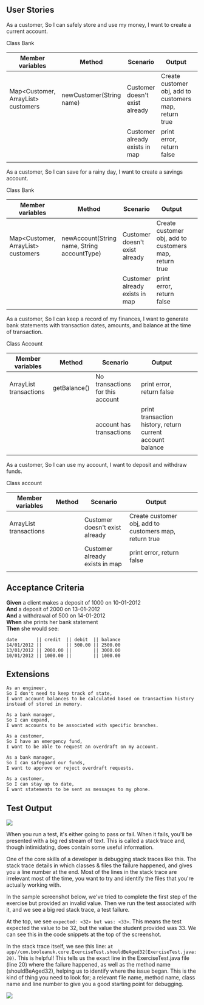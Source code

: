 ## User Stories


As a customer,
So I can safely store and use my money,
I want to create a current account.

Class Bank

| Member variables                            | Method                   | Scenario                       | Output                                                 |   |   |
|---------------------------------------------|--------------------------|--------------------------------|--------------------------------------------------------|---|---|
| Map<Customer, ArrayList<Account>> customers | newCustomer(String name) | Customer doesn't exist already | Create customer obj, add to customers map, return true |   |   |
|                                             |                          | Customer already exists in map | print error, return false                              |   |   |
|                                             |                          |                                |                                                        |   |   |


As a customer,
So I can save for a rainy day,
I want to create a savings account.

Class Bank

| Member variables                            | Method                                      | Scenario                       | Output                                                 |   |   |
|---------------------------------------------|---------------------------------------------|--------------------------------|--------------------------------------------------------|---|---|
| Map<Customer, ArrayList<Account>> customers | newAccount(String name, String accountType) | Customer doesn't exist already | Create customer obj, add to customers map, return true |   |   |
|                                             |                                             | Customer already exists in map | print error, return false                              |   |   |
|                                             |                                             |                                |                                                        |   |   |



As a customer,
So I can keep a record of my finances,
I want to generate bank statements with transaction dates, amounts, and balance at the time of transaction.

Class Account

| Member variables                    | Method       | Scenario                         | Output                                                    |   |   |
|-------------------------------------|--------------|----------------------------------|-----------------------------------------------------------|---|---|
| ArrayList<Transaction> transactions | getBalance() | No transactions for this account | print error, return false                                 |   |   |
|                                     |              | account has transactions         | print transaction history, return current account balance |   |   |
|                                     |              |                                  |                                                           |   |   |


As a customer,
So I can use my account,
I want to deposit and withdraw funds.

Class account

| Member variables                    | Method | Scenario                       | Output                                                 |   |   |
|-------------------------------------|----|--------------------------------|--------------------------------------------------------|---|---|
| ArrayList<Transaction> transactions |    | Customer doesn't exist already | Create customer obj, add to customers map, return true |   |   |
|                                     |    | Customer already exists in map | print error, return false                              |   |   |
|                                     |    |                                |                                                        |   |   |



## Acceptance Criteria

**Given** a client makes a deposit of 1000 on 10-01-2012  
**And** a deposit of 2000 on 13-01-2012  
**And** a withdrawal of 500 on 14-01-2012  
**When** she prints her bank statement  
**Then** she would see:

```
date       || credit  || debit  || balance
14/01/2012 ||         || 500.00 || 2500.00
13/01/2012 || 2000.00 ||        || 3000.00
10/01/2012 || 1000.00 ||        || 1000.00
```

## Extensions

```
As an engineer,
So I don't need to keep track of state,
I want account balances to be calculated based on transaction history instead of stored in memory.

As a bank manager,
So I can expand,
I want accounts to be associated with specific branches.

As a customer,
So I have an emergency fund,
I want to be able to request an overdraft on my account.

As a bank manager,
So I can safeguard our funds,
I want to approve or reject overdraft requests.

As a customer,
So I can stay up to date,
I want statements to be sent as messages to my phone.
```

## Test Output

![](./assets/run-a-test.PNG)

When you run a test, it's either going to pass or fail. When it fails, you'll be presented with a big red stream of text. This is called a stack trace and, though intimidating, does contain some useful information.

One of the core skills of a developer is debugging stack traces like this. The stack trace details in which classes & files the failure happened, and gives you a line number at the end. Most of the lines in the stack trace are irrelevant most of the time, you want to try and identify the files that you're actually working with.

In the sample screenshot below, we've tried to complete the first step of the exercise but provided an invalid value. Then we run the test associated with it, and we see a big red stack trace, a test failure.

At the top, we see `expected: <32> but was: <33>`. This means the test expected the value to be 32, but the value the student provided was 33. We can see this in the code snippets at the top of the screenshot.

In the stack trace itself, we see this line: `at app//com.booleanuk.core.ExerciseTest.shouldBeAged32(ExerciseTest.java:20)`. This is helpful! This tells us the exact line in the ExerciseTest.java file (line 20) where the failure happened, as well as the method name (shouldBeAged32), helping us to identify where the issue began. This is the kind of thing you need to look for; a relevant file name, method name, class name and line number to give you a good starting point for debugging.

![](./assets/test-failure.PNG)
